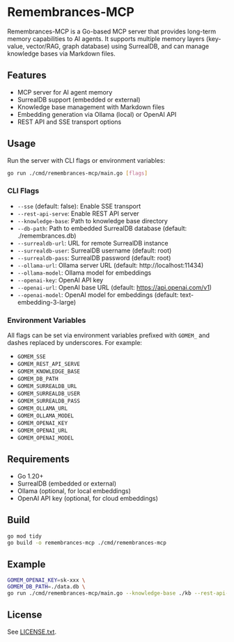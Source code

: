 # Remembrances-MCP

Remembrances-MCP is a Go-based MCP server that provides long-term memory capabilities to AI agents. It supports multiple memory layers (key-value, vector/RAG, graph database) using SurrealDB, and can manage knowledge bases via Markdown files.

## Features

- MCP server for AI agent memory
- SurrealDB support (embedded or external)
- Knowledge base management with Markdown files
- Embedding generation via Ollama (local) or OpenAI API
- REST API and SSE transport options

## Usage

Run the server with CLI flags or environment variables:

```bash
go run ./cmd/remembrances-mcp/main.go [flags]
```

### CLI Flags

- `--sse` (default: false): Enable SSE transport
- `--rest-api-serve`: Enable REST API server
- `--knowledge-base`: Path to knowledge base directory
- `--db-path`: Path to embedded SurrealDB database (default: ./remembrances.db)
- `--surrealdb-url`: URL for remote SurrealDB instance
- `--surrealdb-user`: SurrealDB username (default: root)
- `--surrealdb-pass`: SurrealDB password (default: root)
- `--ollama-url`: Ollama server URL (default: http://localhost:11434)
- `--ollama-model`: Ollama model for embeddings
- `--openai-key`: OpenAI API key
- `--openai-url`: OpenAI base URL (default: https://api.openai.com/v1)
- `--openai-model`: OpenAI model for embeddings (default: text-embedding-3-large)

### Environment Variables

All flags can be set via environment variables prefixed with `GOMEM_` and dashes replaced by underscores. For example:

- `GOMEM_SSE`
- `GOMEM_REST_API_SERVE`
- `GOMEM_KNOWLEDGE_BASE`
- `GOMEM_DB_PATH`
- `GOMEM_SURREALDB_URL`
- `GOMEM_SURREALDB_USER`
- `GOMEM_SURREALDB_PASS`
- `GOMEM_OLLAMA_URL`
- `GOMEM_OLLAMA_MODEL`
- `GOMEM_OPENAI_KEY`
- `GOMEM_OPENAI_URL`
- `GOMEM_OPENAI_MODEL`

## Requirements

- Go 1.20+
- SurrealDB (embedded or external)
- Ollama (optional, for local embeddings)
- OpenAI API key (optional, for cloud embeddings)

## Build

```bash
go mod tidy
go build -o remembrances-mcp ./cmd/remembrances-mcp
```

## Example

```bash
GOMEM_OPENAI_KEY=sk-xxx \
GOMEM_DB_PATH=./data.db \
go run ./cmd/remembrances-mcp/main.go --knowledge-base ./kb --rest-api-serve
```

## License

See [LICENSE.txt](LICENSE.txt).